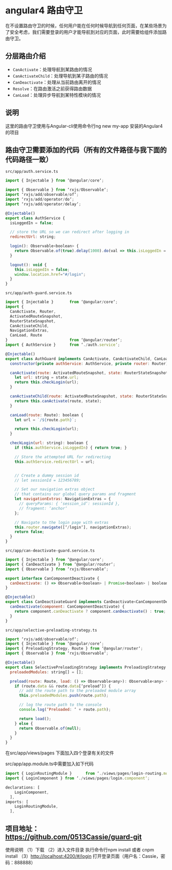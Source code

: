 # angular4 路由守卫

在不设置路由守卫的时候，任何用户能在任何时候导航到任何页面，在某些场景为了安全考虑，我们需要登录的用户才能导航到对应的页面，此时需要给组件添加路由守卫。

## 分层路由介绍

* `CanActivate`：处理导航到某路由的情况
* `CanActivateChild`：处理导航到某子路由的情况
* `CanDeactivate`：处理从当前路由离开的情况
* `Resolve`：在路由激活之前获得路由数据
* `CanLoad`：处理异步导航到某特性模块的情况

## 说明

这里的路由守卫使用与Angular-cli使用命令行ng new my-app 安装的Angular4的项目

## 路由守卫需要添加的代码（所有的文件路径与我下面的代码路径一致）

`src/app/auth.service.ts`

```js
import { Injectable } from ‘@angular/core‘;

import { Observable } from ‘rxjs/Observable‘;
import ‘rxjs/add/observable/of‘;
import ‘rxjs/add/operator/do‘;
import ‘rxjs/add/operator/delay‘;

@Injectable()
export class AuthService {
  isLoggedIn = false;

  // store the URL so we can redirect after logging in
  redirectUrl: string;

  login(): Observable<boolean> {
    return Observable.of(true).delay(1000).do(val => this.isLoggedIn = true);
  }

  logout(): void {
    this.isLoggedIn = false;
    window.location.href="#/login";
  }
}
```

`src/app/auth-guard.service.ts`

```js
import { Injectable }       from ‘@angular/core‘;
import {
  CanActivate, Router,
  ActivatedRouteSnapshot,
  RouterStateSnapshot,
  CanActivateChild,
  NavigationExtras,
  CanLoad, Route
}                           from ‘@angular/router‘;
import { AuthService }      from ‘./auth.service‘;

@Injectable()
export class AuthGuard implements CanActivate, CanActivateChild, CanLoad {
  constructor(private authService: AuthService, private router: Router) {}

  canActivate(route: ActivatedRouteSnapshot, state: RouterStateSnapshot): boolean {
    let url: string = state.url;
    return this.checkLogin(url);
  }

  canActivateChild(route: ActivatedRouteSnapshot, state: RouterStateSnapshot): boolean {
    return this.canActivate(route, state);
  }

  canLoad(route: Route): boolean {
    let url = `/${route.path}`;

    return this.checkLogin(url);
  }

  checkLogin(url: string): boolean {
    if (this.authService.isLoggedIn) { return true; }

    // Store the attempted URL for redirecting
    this.authService.redirectUrl = url;


    // Create a dummy session id
    // let sessionId = 123456789;

    // Set our navigation extras object
    // that contains our global query params and fragment
    let navigationExtras: NavigationExtras = {
      // queryParams: { ‘session_id‘: sessionId },
      // fragment: ‘anchor‘
    };

    // Navigate to the login page with extras
    this.router.navigate([‘/login‘], navigationExtras);
    return false;
  }
}
```

`src/app/can-deactivate-guard.service.ts`

```js
import { Injectable } from ‘@angular/core‘;
import { CanDeactivate } from ‘@angular/router‘;
import { Observable } from ‘rxjs/Observable‘;

export interface CanComponentDeactivate {
  canDeactivate: () => Observable<boolean> | Promise<boolean> | boolean;
}

@Injectable()
export class CanDeactivateGuard implements CanDeactivate<CanComponentDeactivate> {
  canDeactivate(component: CanComponentDeactivate) {
    return component.canDeactivate ? component.canDeactivate() : true;
  }
}
```

`src/app/selective-preloading-strategy.ts`

```js
import ‘rxjs/add/observable/of‘;
import { Injectable } from ‘@angular/core‘;
import { PreloadingStrategy, Route } from ‘@angular/router‘;
import { Observable } from ‘rxjs/Observable‘;

@Injectable()
export class SelectivePreloadingStrategy implements PreloadingStrategy {
  preloadedModules: string[] = [];

  preload(route: Route, load: () => Observable<any>): Observable<any> {
    if (route.data && route.data[‘preload‘]) {
      // add the route path to the preloaded module array
      this.preloadedModules.push(route.path);

      // log the route path to the console
      console.log(‘Preloaded: ‘ + route.path);

      return load();
    } else {
      return Observable.of(null);
    }
  }
}
```

在src/app/views/pages 下面加入四个登录有关的文件

src/app/app.module.ts中需要加入如下代码

```js
import { LoginRoutingModule }      from ‘./views/pages/login-routing.module‘;
import { LoginComponent } from ‘./views/pages/login.component‘;

declarations: [
    LoginComponent,
  ],
imports: [
    LoginRoutingModule,
  ],
```

## 项目地址：<https://github.com/0513Cassie/guard-git>

使用说明
（1）下载
（2）进入文件目录 执行命令行npm install 或者 cnpm install
（3）<http://localhost:4200/#/login>   打开登录页面（用户名：Cassie，密码：888888）
